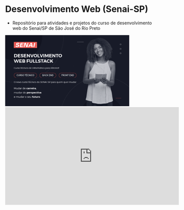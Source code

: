 # Desenvolvimento Web (Senai-SP)

- Repositório para atividades e projetos do curso de desenvolvimento web do Senai/SP de São José do Rio Preto

<img src=".github/curso.png" alt="Curso Desenvolvimento Web Senai" width="400">

<iframe width="560" height="315" src="https://www.youtube.com/embed/qD3rcJIyoWQ" title="YouTube video player" frameborder="0" allow="accelerometer; autoplay; clipboard-write; encrypted-media; gyroscope; picture-in-picture" allowfullscreen></iframe>
